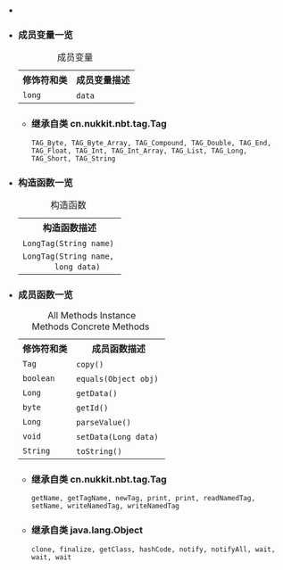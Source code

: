 <div class="summary">
<ul class="blockList">
<li class="blockList">  
<li class="blockList"><a name="field.summary">
<!--   -->
</a>
<h3>成员变量一览</h3>
<table class="memberSummary" border="0" cellpadding="3" cellspacing="0" summary="Field Summary table, listing fields, and an explanation">
<caption><span>成员变量</span><span class="tabEnd"> </span></caption>
<tr>
<th>修饰符和类</th>
<th>成员变量描述</th>
</tr>
<tr class="altColor">
<td class="colFirst"><code>long</code></td>
<td class="colLast"><code><span class="memberNameLink"><a >data</a></span></code> </td>
</tr>
</table>
<ul class="blockList">
<li class="blockList"><a name="fields.inherited.from.class.cn.nukkit.nbt.tag.Tag">
<!--   -->
</a>
<h3>继承自类 cn.nukkit.nbt.tag.<a  title="class in cn.nukkit.nbt.tag">Tag</a></h3>
<code><a >TAG_Byte</a>, <a >TAG_Byte_Array</a>, <a >TAG_Compound</a>, <a >TAG_Double</a>, <a >TAG_End</a>, <a >TAG_Float</a>, <a >TAG_Int</a>, <a >TAG_Int_Array</a>, <a >TAG_List</a>, <a >TAG_Long</a>, <a >TAG_Short</a>, <a >TAG_String</a></code></li>
</ul>
</li>
</ul>
<!-- ======== CONSTRUCTOR SUMMARY ======== -->
<ul class="blockList">
<li class="blockList"><a name="constructor.summary">
<!--   -->
</a>
<h3>构造函数一览</h3>
<table class="memberSummary" border="0" cellpadding="3" cellspacing="0" summary="Constructor Summary table, listing constructors, and an explanation">
<caption><span>构造函数</span><span class="tabEnd"> </span></caption>
<tr>
<th>构造函数描述</th>
</tr>
<tr class="altColor">
<td class="colOne"><code><span class="memberNameLink"><a >LongTag</a></span>(<a  title="class or interface in java.lang">String</a> name)</code> </td>
</tr>
<tr class="rowColor">
<td class="colOne"><code><span class="memberNameLink"><a >LongTag</a></span>(<a  title="class or interface in java.lang">String</a> name,
       long data)</code> </td>
</tr>
</table>
</li>
</ul>
<!-- ========== METHOD SUMMARY =========== -->
<ul class="blockList">
<li class="blockList"><a name="method.summary">
<!--   -->
</a>
<h3>成员函数一览</h3>
<table class="memberSummary" border="0" cellpadding="3" cellspacing="0" summary="Method Summary table, listing methods, and an explanation">
<caption><span id="t0" class="activeTableTab"><span>All Methods</span><span class="tabEnd"> </span></span><span id="t2" class="tableTab"><span><a >Instance Methods</a></span><span class="tabEnd"> </span></span><span id="t4" class="tableTab"><span><a >Concrete Methods</a></span><span class="tabEnd"> </span></span></caption>
<tr>
<th>修饰符和类</th>
<th>成员函数描述</th>
</tr>
<tr id="i0" class="altColor">
<td class="colFirst"><code><a  title="class in cn.nukkit.nbt.tag">Tag</a></code></td>
<td class="colLast"><code><span class="memberNameLink"><a >copy</a></span>()</code> </td>
</tr>
<tr id="i1" class="rowColor">
<td class="colFirst"><code>boolean</code></td>
<td class="colLast"><code><span class="memberNameLink"><a >equals</a></span>(<a  title="class or interface in java.lang">Object</a> obj)</code> </td>
</tr>
<tr id="i2" class="altColor">
<td class="colFirst"><code><a  title="class or interface in java.lang">Long</a></code></td>
<td class="colLast"><code><span class="memberNameLink"><a >getData</a></span>()</code> </td>
</tr>
<tr id="i3" class="rowColor">
<td class="colFirst"><code>byte</code></td>
<td class="colLast"><code><span class="memberNameLink"><a >getId</a></span>()</code> </td>
</tr>
<tr id="i4" class="altColor">
<td class="colFirst"><code><a  title="class or interface in java.lang">Long</a></code></td>
<td class="colLast"><code><span class="memberNameLink"><a >parseValue</a></span>()</code> </td>
</tr>
<tr id="i5" class="rowColor">
<td class="colFirst"><code>void</code></td>
<td class="colLast"><code><span class="memberNameLink"><a >setData</a></span>(<a  title="class or interface in java.lang">Long</a> data)</code> </td>
</tr>
<tr id="i6" class="altColor">
<td class="colFirst"><code><a  title="class or interface in java.lang">String</a></code></td>
<td class="colLast"><code><span class="memberNameLink"><a >toString</a></span>()</code> </td>
</tr>
</table>
<ul class="blockList">
<li class="blockList"><a name="methods.inherited.from.class.cn.nukkit.nbt.tag.Tag">
<!--   -->
</a>
<h3>继承自类 cn.nukkit.nbt.tag.<a  title="class in cn.nukkit.nbt.tag">Tag</a></h3>
<code><a >getName</a>, <a >getTagName</a>, <a >newTag</a>, <a >print</a>, <a >print</a>, <a >readNamedTag</a>, <a >setName</a>, <a >writeNamedTag</a>, <a >writeNamedTag</a></code></li>
</ul>
<ul class="blockList">
<li class="blockList"><a name="methods.inherited.from.class.java.lang.Object">
<!--   -->
</a>
<h3>继承自类 java.lang.<a  title="class or interface in java.lang">Object</a></h3>
<code><a  title="class or interface in java.lang">clone</a>, <a  title="class or interface in java.lang">finalize</a>, <a  title="class or interface in java.lang">getClass</a>, <a  title="class or interface in java.lang">hashCode</a>, <a  title="class or interface in java.lang">notify</a>, <a  title="class or interface in java.lang">notifyAll</a>, <a  title="class or interface in java.lang">wait</a>, <a  title="class or interface in java.lang">wait</a>, <a  title="class or interface in java.lang">wait</a></code></li>
</ul>
</li>
</ul>
</li>
</ul>
</div>
